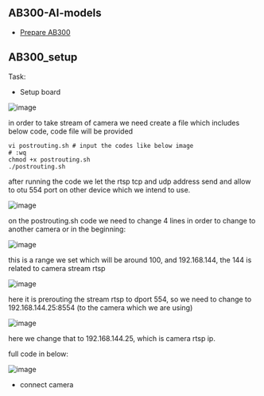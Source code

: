 ## AB300-AI-models
* [Prepare AB300](#ab300_setup)


## AB300_setup
Task:
- Setup board
  
![image](https://github.com/UbaydullohML/AB300-AI-models/assets/75980506/d2106ab6-ae2f-4d8a-92bd-f267509e077c)

in order to take stream of camera we need create a file which includes below code, code file will be provided

    vi postrouting.sh # input the codes like below image
    # :wq
    chmod +x postrouting.sh
    ./postrouting.sh

after running the code we let the rtsp tcp and udp address send and allow to otu 554 port on other device which we intend to use.

![image](https://github.com/UbaydullohML/AB300-AI-models/assets/75980506/6b22c8c9-c70d-452e-b097-da8dbb3ef5d9)


on the postrouting.sh code we need to change 4 lines in order to change to another camera or in the beginning:

![image](https://github.com/UbaydullohML/AB300-AI-models/assets/75980506/7e3e4c3e-d510-4c77-bd51-e6cd6e79cf0a)

this is a range we set which will be around 100, and 192.168.144, the 144 is related to camera stream rtsp

![image](https://github.com/UbaydullohML/AB300-AI-models/assets/75980506/e75122d2-76a7-4d89-82fd-7bc44d4afc28)

here it is prerouting the stream rtsp to dport 554, so we need to change to 192.168.144.25:8554 (to the camera which we are using)

![image](https://github.com/UbaydullohML/AB300-AI-models/assets/75980506/f5ef1bf3-8533-48da-8ce1-c185a1421d2e)

here we change that to 192.168.144.25, which is camera rtsp ip.

full code in below:

![image](https://github.com/UbaydullohML/AB300-AI-models/assets/75980506/0ca41fb7-432d-4075-a4b9-e87b3099c8b5)




- connect camera

